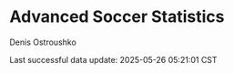 # Advanced Soccer Statistics
Denis Ostroushko

<!-- gfm -->

Last successful data update: 2025-05-26 05:21:01 CST
